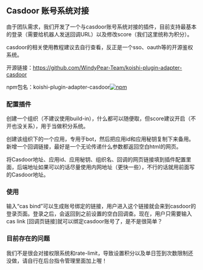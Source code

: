 ## Casdoor 账号系统对接

由于团队需求，我们开发了一个与casdoor账号系统对接的插件，目前支持最基本的登录（需要给机器人发送回调URL）以及修改score（我们这里统称为积分）。

casdoor的相关使用教程建议去自行查看，反正是一个sso、oauth等的开源鉴权系统。

开源链接：https://github.com/WindyPear-Team/koishi-plugin-adapter-casdoor

npm包名：koishi-plugin-adapter-casdoor[![npm](https://img.shields.io/npm/v/koishi-plugin-adapter-casdoor?style=flat-square)](https://www.npmjs.com/package/koishi-plugin-adapter-casdoor)

### 配置插件

创建一个组织（不建议使用build-in），什么都可以随便取，但score建议开启（不开也没关系），用于当做积分系统。

创建该组织下的一个应用，专用于bot，然后把应用id和应用秘钥复制下来备用。新增一个回调链接，最好是一个无论传递什么参数都返回空白html的网页。

将Casdoor地址、应用id、应用秘钥、组织名、回调的网页链接填到插件配置里面，后端地址如果可以的话尽量使用内网地址（更快一些），不行的话就用前面写的Casdoor地址。

### 使用

输入“cas bind”可以生成账号绑定的链接，用户进入这个链接就会来到casdoor的登录页面。登录之后，会返回到之前设置的空白回调查。现在，用户只需要输入cas link [回调页链接]就可以绑定casdoor账号了，是不是很简单？

### 目前存在的问题

我们不是很会对接权限系统和rate-limit，导致设置积分以及单日签到次数限制还没做，请自行在后台指令管理里面加上喔！